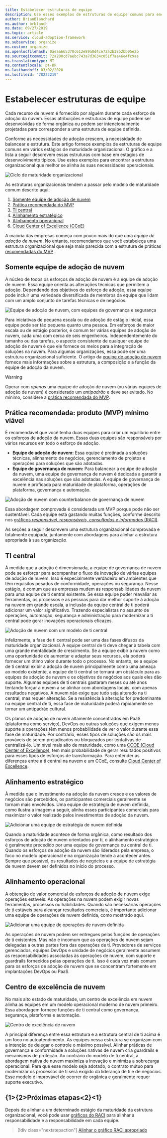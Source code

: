 ```yaml
---
title: Estabelecer estruturas de equipe
description: Use esses exemplos de estruturas de equipe comuns para encontrar a estrutura organizacional que melhor se alinha às suas necessidades operacionais.
author: BrianBlanchard
ms.author: brblanch
ms.date: 09/27/2019
ms.topic: article
ms.service: cloud-adoption-framework
ms.subservice: organize
ms.custom: organize
ms.openlocfilehash: 0aeaa665370c612e89a0d4ce72a2b38b2bb05e2b
ms.sourcegitcommit: 72a280cd7aebc743a7d3634c051f7ae46e4fc9ae
ms.translationtype: MT
ms.contentlocale: pt-BR
ms.lasthandoff: 03/02/2020
ms.locfileid: "78222219"
---
```

<!-- cSpell:ignore ccoe -->

# <a name="establish-team-structures"></a>Estabelecer estruturas de equipe

Cada recurso de nuvem é fornecido por alguém durante cada esforço de adoção da nuvem. Essas atribuições e estruturas de equipe podem ser desenvolvidas de forma orgânica ou podem ser intencionalmente projetadas para corresponder a uma estrutura de equipe definida.

Conforme as necessidades de adoção crescem, a necessidade de balancear e estrutura. Este artigo fornece exemplos de estruturas de equipe comuns em vários estágios de maturidade organizacional. O gráfico e a lista a seguir descrevem essas estruturas com base em estágios de desenvolvimento típicos. Use estes exemplos para encontrar a estrutura organizacional que melhor se alinha às suas necessidades operacionais.

![Ciclo de maturidade organizacional](../_images/ready/org-ready-maturity.png)

As estruturas organizacionais tendem a passar pelo modelo de maturidade comum descrito aqui:

1. [Somente equipe de adoção de nuvem](#cloud-adoption-team-only)
2. [Prática recomendada do MVP](#best-practice-minimum-viable-product-mvp)
3. [TI central](#central-it)
4. [Alinhamento estratégico](#strategic-alignment)
5. [Alinhamento operacional](#operational-alignment)
6. [Cloud Center of Excellence (CCoE)](#cloud-center-of-excellence)

A maioria das empresas começa com pouco mais do que uma *equipe de adoção de nuvem*. No entanto, recomendamos que você estabeleça uma estrutura organizacional que seja mais parecida com a estrutura de práticas [recomendadas do MVP](#best-practice-minimum-viable-product-mvp) .

## <a name="cloud-adoption-team-only"></a>Somente equipe de adoção de nuvem

A núcleo de todos os esforços de adoção de nuvem é a equipe de adoção de nuvem. Essa equipe orienta as alterações técnicas que permitem a adoção. Dependendo dos objetivos do esforço de adoção, essa equipe pode incluir uma variedade diversificada de membros da equipe que lidam com um amplo conjunto de tarefas técnicas e de negócios.

![Equipe de adoção de nuvem, com equipes de governança e segurança](../_images/ready/org-ready-adoption-only.png)

Para iniciativas de pequena escala ou de adoção de estágio inicial, essa equipe pode ser tão pequena quanto uma pessoa. Em esforços de maior escala ou de estágio posterior, é comum ter várias equipes de adoção de nuvem, cada uma com cerca de seis engenheiros. Independentemente do tamanho ou das tarefas, o aspecto consistente de qualquer equipe de adoção de nuvem é que ele fornece os meios para a integração de soluções na nuvem. Para algumas organizações, essa pode ser uma estrutura organizacional suficiente. O artigo da [equipe de adoção de nuvem](./cloud-adoption.md) fornece mais informações sobre a estrutura, a composição e a função da equipe de adoção da nuvem.

> [!WARNING]
> Operar com *apenas* uma equipe de adoção de nuvem (ou várias equipes de adoção de nuvem) é considerado um *antipadrão* e deve ser evitado. No mínimo, considere a [prática recomendada do MVP](#best-practice-minimum-viable-product-mvp).

## <a name="best-practice-minimum-viable-product-mvp"></a>Prática recomendada: produto (MVP) mínimo viável

É recomendável que você tenha duas equipes para criar um equilíbrio entre os esforços de adoção da nuvem. Essas duas equipes são responsáveis por vários recursos em todo o esforço de adoção.

- **Equipe de adoção de nuvem:** Essa equipe é protinada a soluções técnicas, alinhamento de negócios, gerenciamento de projetos e operações para soluções que são adotadas.
- **Equipe de governança de nuvem:** Para balancear a equipe de adoção da nuvem, uma equipe de governança de nuvem é dedicada a garantir a excelência nas soluções que são adotadas. A equipe de governança de nuvem é proficada para maturidade de plataforma, operações de plataforma, governança e automação.

![Adoção de nuvem com counterbalance de governança de nuvem](../_images/ready/org-ready-best-practice.png)

Essa abordagem comprovada é considerada um MVP porque pode não ser sustentável. Cada equipe está gastando muitas funções, conforme descrito nos [gráficos *responsável, responsáveis, consultados e informados* (RACI)](./raci-alignment.md).

As seções a seguir descrevem uma estrutura organizacional comprovada e totalmente equipada, juntamente com abordagens para alinhar a estrutura apropriada à sua organização.

## <a name="central-it"></a>TI central

À medida que a adoção é dimensionada, a equipe de governança de nuvem pode se esforçar para acompanhar o fluxo de inovação de várias equipes de adoção de nuvem. Isso é especialmente verdadeiro em ambientes que têm requisitos pesados de conformidade, operações ou segurança. Nesse estágio, é comum que as empresas mudem as responsabilidades da nuvem para uma equipe de ti central existente. Se essa equipe puder reavaliar as ferramentas, os processos e as pessoas para dar melhor suporte à adoção na nuvem em grande escala, a inclusão da equipe central de ti poderá adicionar um valor significativo. Trazendo especialistas no assunto de operações, automação, segurança e administração para modernizar a ti central pode gerar inovações operacionais eficazes.

![Adoção de nuvem com um modelo de ti central](../_images/ready/org-ready-central-it.png)

Infelizmente, a fase de ti central pode ser uma das fases difusos da maturidade organizacional. A equipe central de ti deve chegar à tabela com uma grande mentalidade de crescimento. Se a equipe exibir a nuvem como uma oportunidade de aumentar e adaptar seus recursos, ela poderá fornecer um ótimo valor durante todo o processo. No entanto, se a equipe de ti central exibir a adoção de nuvem principalmente como uma ameaça ao modelo existente, a equipe de ti central se tornará um obstáculo para as equipes de adoção de nuvem e os objetivos de negócios aos quais eles dão suporte. Algumas equipes de ti centrais gastaram meses ou até anos tentando forçar a nuvem a se alinhar com abordagens locais, com apenas resultados negativos. A nuvem não exige que tudo seja alterado na ti central, mas requer alteração. Se a resistência à alteração for predominante na equipe central de ti, essa fase de maturidade poderá rapidamente se tornar um antipadrão cultural.

Os planos de adoção de nuvem altamente concentrados em PaaS (plataforma como serviço), DevOps ou outras soluções que exigem menos suporte a operações têm menos probabilidade de ver o valor durante essa fase de maturidade. Por contrário, esses tipos de soluções são os mais prováveis de serem prejudicados ou bloqueados por tentativas de centralizá-lo. Um nível mais alto de maturidade, como uma [CCOE (Cloud Center of Excellence)](#cloud-center-of-excellence), tem mais probabilidade de gerar resultados positivos para esses tipos de esforços de transformação. Para entender as diferenças entre a ti central na nuvem e um CCoE, consulte [Cloud Center of Excellence](./cloud-center-of-excellence.md).

## <a name="strategic-alignment"></a>Alinhamento estratégico

À medida que o investimento na adoção da nuvem cresce e os valores de negócios são percebidos, os participantes comerciais geralmente se tornam mais envolvidos. Uma equipe de estratégia de nuvem definida, como ilustra a imagem a seguir, alinha esses participantes comerciais para maximizar o valor realizado pelos investimentos de adoção da nuvem.

![Adicionar uma equipe de estratégia de nuvem definida](../_images/ready/org-ready-strategy-aligned.png)

Quando a maturidade acontece de forma orgânica, como resultado dos esforços de adoção de nuvem orientados por ti, o alinhamento estratégico é geralmente precedido por uma equipe de governança ou central de ti. Quando os esforços de adoção da nuvem são liderados pela empresa, o foco no modelo operacional e na organização tende a acontecer antes. Sempre que possível, os resultados de negócios e a equipe de estratégia de nuvem devem ser definidos no início do processo.

## <a name="operational-alignment"></a>Alinhamento operacional

A obtenção de valor comercial de esforços de adoção de nuvem exige operações estáveis. As operações na nuvem podem exigir novas ferramentas, processos ou habilidades. Quando são necessárias operações de ti estáveis para alcançar resultados comerciais, é importante adicionar uma equipe de operações de nuvem definida, como mostrado aqui.

![Adicionar uma equipe de operações de nuvem definida](../_images/ready/org-ready-operations-aligned.png)

As operações de nuvem podem ser entregues pelas funções de operações de ti existentes. Mas não é incomum que as operações de nuvem sejam delegadas a outras partes fora das operações de ti. Provedores de serviços gerenciados, equipes DevOps e unidade de negócios geralmente assumem as responsabilidades associadas às operações de nuvem, com suporte e guardrails fornecidos pelas operações de ti. Isso é cada vez mais comum para os esforços de adoção de nuvem que se concentram fortemente em implantações DevOps ou PaaS.

## <a name="cloud-center-of-excellence"></a>Centro de excelência de nuvem

No mais alto estado de maturidade, um centro de excelência em nuvem alinha as equipes em um modelo operacional moderno de nuvem primeiro. Essa abordagem fornece funções de ti central como governança, segurança, plataforma e automação.

![Centro de excelência de nuvem](../_images/ready/org-ready-ccoe.png)

A principal diferença entre essa estrutura e a estrutura central de ti acima é um foco no autoatendimento. As equipes nessa estrutura se organizam com a intenção de delegar o controle o máximo possível. Alinhar práticas de governança e conformidade a soluções nativas de nuvem cria guardrails e mecanismos de proteção. Ao contrário do modelo de ti central, a abordagem nativa de nuvem maximiza a inovação e minimiza a sobrecarga operacional. Para que esse modelo seja adotado, o contrato mútuo para modernizar os processos de ti será exigido da liderança de ti e de negócios. Esse modelo é improvável de ocorrer de orgânica e geralmente requer suporte executivo.

## <a name="next-steps"></a>{1&gt;{2&gt;Próximas etapas&lt;2}&lt;1}

Depois de alinhar a um determinado estágio da maturidade da estrutura organizacional, você pode usar [gráficos do RACI](./raci-alignment.md) para alinhar a responsabilidade e a responsabilidade em cada equipe.

> [!div class="nextstepaction"]
> [Alinhar o gráfico RACI apropriado](./raci-alignment.md)
